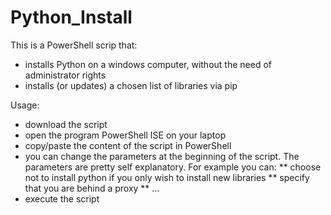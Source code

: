 # Python_Install
This is a PowerShell scrip that:
* installs Python on a windows computer, without the need of administrator rights
* installs (or updates) a chosen list of libraries via pip

Usage:
* download the script
* open the program PowerShell ISE on your laptop
* copy/paste the content of the script in PowerShell
* you can change the parameters at the beginning of the script. The parameters are pretty self explanatory. For example you can:
** choose not to install python if you only wish to install new libraries
** specify that you are behind a proxy
** ...
* execute the script
